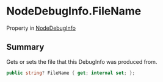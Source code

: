 # NodeDebugInfo.FileName

Property in [NodeDebugInfo](/docs/api/csharp/yarn.compiler.nodedebuginfo.md)

## Summary


Gets or sets the file that this DebugInfo was produced from.


```csharp
public string? FileName { get; internal set; };
```

